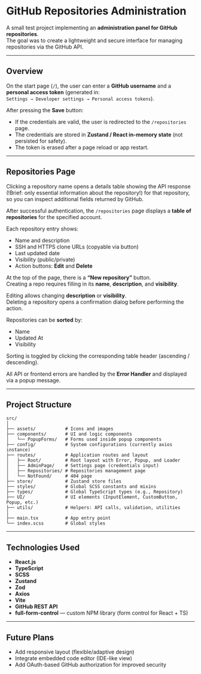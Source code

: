 # GitHub Repositories Administration

A small test project implementing an **administration panel for GitHub repositories**.  
The goal was to create a lightweight and secure interface for managing repositories via the GitHub API.

---

## Overview

On the start page (`/`), the user can enter a **GitHub username** and a **personal access token** (generated in:  
`Settings → Developer settings → Personal access tokens`).

After pressing the **Save** button:

- If the credentials are valid, the user is redirected to the `/repositories` page.
- The credentials are stored in **Zustand / React in-memory state** (not persisted for safety).
- The token is erased after a page reload or app restart.

---

## Repositories Page

Clicking a repository name opens a details table showing the API response (!Brief: only essential information about the repository!) for that repository, so you can inspect additional fields returned by GitHub.

After successful authentication, the `/repositories` page displays a **table of repositories** for the specified account.

Each repository entry shows:

- Name and description
- SSH and HTTPS clone URLs (copyable via button)
- Last updated date
- Visibility (public/private)
- Action buttons: **Edit** and **Delete**

At the top of the page, there is a **“New repository”** button.  
Creating a repo requires filling in its **name**, **description**, and **visibility**.

Editing allows changing **description** or **visibility**.  
Deleting a repository opens a confirmation dialog before performing the action.

Repositories can be **sorted** by:

- Name
- Updated At
- Visibility

Sorting is toggled by clicking the corresponding table header (ascending / descending).

All API or frontend errors are handled by the **Error Handler** and displayed via a popup message.

---

## Project Structure

```
src/
│
├── assets/           # Icons and images
├── components/       # UI and logic components
│   └── PopupForms/   # Forms used inside popup components
├── config/           # System configurations (currently axios instance)
├── routes/           # Application routes and layout
│   ├── Root/         # Root layout with Error, Popup, and Loader
│   ├── AdminPage/    # Settings page (credentials input)
│   ├── Repositories/ # Repositories management page
│   └── NotFound/     # 404 page
├── store/            # Zustand store files
├── styles/           # Global SCSS constants and mixins
├── types/            # Global TypeScript types (e.g., Repository)
├── UI/               # UI elements (InputElement, CustomButton, Popup, etc.)
├── utils/            # Helpers: API calls, validation, utilities
│
├── main.tsx          # App entry point
└── index.scss        # Global styles
```

---

## Technologies Used

- **React.js**
- **TypeScript**
- **SCSS**
- **Zustand**
- **Zod**
- **Axios**
- **Vite**
- **GitHub REST API**
- **full-form-control** — custom NPM library (form control for React + TS)

---

## Future Plans

- Add responsive layout (flexible/adaptive design)
- Integrate embedded code editor (IDE-like view)
- Add OAuth-based GitHub authorization for improved security
